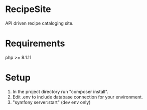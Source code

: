 # RecipeSite
API driven recipe cataloging site.


# Requirements
php >= 8.1.11


# Setup
1. In the project directory run "composer install".
2. Edit .env to include database connection for your environment.
3. "symfony server:start" (dev env only)
